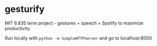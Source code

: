 # gesturify
MIT 6.835 term project - gestures + speech + Spotify to maximize productivity

Run locally with
`python -m SimpleHTTPServer` and go to localhost:8000
